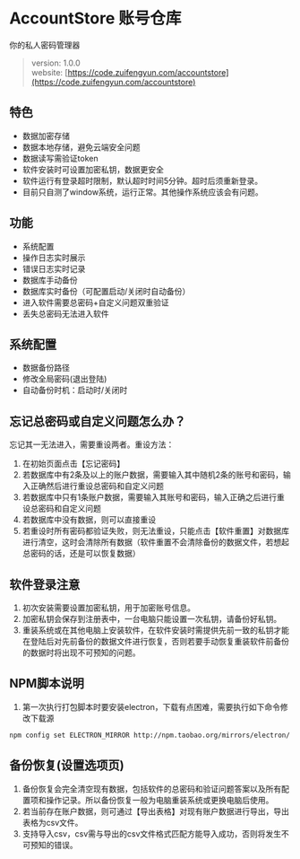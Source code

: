 # AccountStore 账号仓库
你的私人密码管理器
> version: 1.0.0      
> website: [https://code.zuifengyun.com/accountstore](https://code.zuifengyun.com/accountstore)

## 特色
* 数据加密存储
* 数据本地存储，避免云端安全问题
* 数据读写需验证token
* 软件安装时可设置加密私钥，数据更安全
* 软件运行有登录超时限制，默认超时时间5分钟。超时后须重新登录。
* 目前只自测了window系统，运行正常。其他操作系统应该会有问题。

## 功能
* 系统配置
* 操作日志实时展示
* 错误日志实时记录
* 数据库手动备份
* 数据库实时备份（可配置启动/关闭时自动备份）
* 进入软件需要总密码+自定义问题双重验证
* 丢失总密码无法进入软件

## 系统配置
* 数据备份路径
* 修改全局密码(退出登陆)
* 自动备份时机：启动时/关闭时

## 忘记总密码或自定义问题怎么办？
 
忘记其一无法进入，需要重设两者。重设方法：

1. 在初始页面点击【忘记密码】
2. 若数据库中有2条及以上的账户数据，需要输入其中随机2条的账号和密码，输入正确然后进行重设总密码和自定义问题
3. 若数据库中只有1条账户数据，需要输入其账号和密码，输入正确之后进行重设总密码和自定义问题
4. 若数据库中没有数据，则可以直接重设
5. 若重设时所有密码都验证失败，则无法重设，只能点击【软件重置】对数据库进行清空，这时会清除所有数据（软件重置不会清除备份的数据文件，若想起总密码的话，还是可以恢复数据）

## 软件登录注意
1. 初次安装需要设置加密私钥，用于加密账号信息。
2. 加密私钥会保存到注册表中，一台电脑只能设置一次私钥，请备份好私钥。
3. 重装系统或在其他电脑上安装软件，在软件安装时需提供先前一致的私钥才能在登陆后对先前备份的数据文件进行恢复，否则若要手动恢复重装软件前备份的数据时将出现不可预知的问题。

## NPM脚本说明
1. 第一次执行打包脚本时要安装electron，下载有点困难，需要执行如下命令修改下载源
```bash
npm config set ELECTRON_MIRROR http://npm.taobao.org/mirrors/electron/
```

## 备份恢复(设置选项页)
1. 备份恢复会完全清空现有数据，包括软件的总密码和验证问题答案以及所有配置项和操作记录。所以备份恢复一般为电脑重装系统或更换电脑后使用。
2. 若当前存在账户数据，则可通过【导出表格】对现有账户数据进行导出，导出表格为csv文件。
3. 支持导入csv，csv需与导出的csv文件格式匹配方能导入成功，否则将发生不可预知的错误。